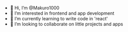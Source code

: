 - 👋 Hi, I’m @Makuro1000
- 👀 I’m interested in frontend and app development
- 🌱 I’m currently learning to write code in 'react'
- 💞️ I’m looking to collaborate on little projects and apps

<!---
Makuro1000/Makuro1000 is a ✨ special ✨ repository because its `README.md` (this file) appears on your GitHub profile.
You can click the Preview link to take a look at your changes.
--->
